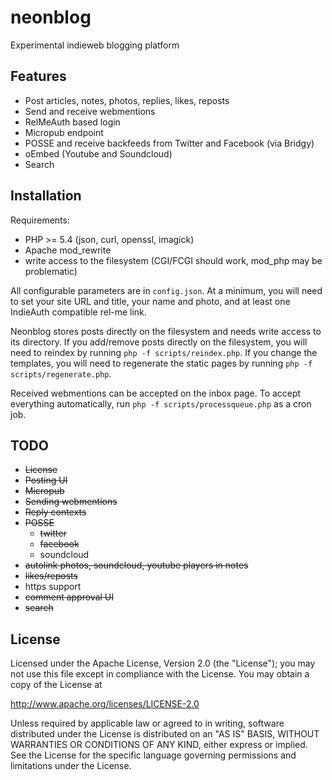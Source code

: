 neonblog
========

Experimental indieweb blogging platform

Features
--------

* Post articles, notes, photos, replies, likes, reposts
* Send and receive webmentions
* RelMeAuth based login
* Micropub endpoint
* POSSE and receive backfeeds from Twitter and Facebook (via Bridgy)
* oEmbed (Youtube and Soundcloud)
* Search

Installation
------------

Requirements:

* PHP >= 5.4 (json, curl, openssl, imagick)
* Apache mod_rewrite
* write access to the filesystem (CGI/FCGI should work, mod_php may be problematic)

All configurable parameters are in `config.json`. At a minimum, you will need to set your site URL and title, your name and photo, and at least one IndieAuth compatible rel-me link.

Neonblog stores posts directly on the filesystem and needs write access to its directory. If you add/remove posts directly on the filesystem, you will need to reindex by running `php -f scripts/reindex.php`. If you change the templates, you will need to regenerate the static pages by running `php -f scripts/regenerate.php`.

Received webmentions can be accepted on the inbox page. To accept everything automatically, run `php -f scripts/processqueue.php` as a cron job.

TODO
----

* ~~License~~
* ~~Posting UI~~
* ~~Micropub~~
* ~~Sending webmentions~~
* ~~Reply contexts~~
* ~~POSSE~~
  * ~~twitter~~
  * ~~facebook~~
  * soundcloud
* ~~autolink photos, soundcloud, youtube players in notes~~
* ~~likes/reposts~~
* https support
* ~~comment approval UI~~
* ~~search~~

License
-------

Licensed under the Apache License, Version 2.0 (the "License");
you may not use this file except in compliance with the License.
You may obtain a copy of the License at

http://www.apache.org/licenses/LICENSE-2.0

Unless required by applicable law or agreed to in writing, software
distributed under the License is distributed on an "AS IS" BASIS,
WITHOUT WARRANTIES OR CONDITIONS OF ANY KIND, either express or implied.
See the License for the specific language governing permissions and
limitations under the License.

